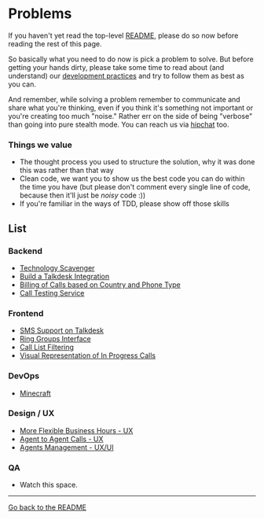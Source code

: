 # Problems

If you haven't yet read the top-level [README][1], please do so now before
reading the rest of this page.

So basically what you need to do now is pick a problem to solve. But before
getting your hands dirty, please take some time to read about (and understand)
our [development practices](../docs/development_practices.md/) and try to
follow them as best as you can.

And remember, while solving a problem remember to communicate and share what
you're thinking, even if you think it's something not important or you're
creating too much "noise." Rather err on the side of being "verbose" than going
into pure stealth mode. You can reach us via [hipchat](http://www.hipchat.com/gP8zhqbmd) too.

### Things we value

- The thought process you used to structure the solution, why it was done this
  was rather than that way
- Clean code, we want you to show us the best code you can do within the time
  you have (but please don't comment every single line of code, because then
  it'll just be *noisy* code :))
- If you're familiar in the ways of TDD, please show off those skills

## List

### Backend

- [Technology Scavenger](b1_technology_scavenger.md)
- [Build a Talkdesk Integration](b2_talkdesk_integration.md)
- [Billing of Calls based on Country and Phone Type](b3_call_billing.md)
- [Call Testing Service](b4_call_testing_service.md)

### Frontend

- [SMS Support on Talkdesk](f1_sms_support.md)
- [Ring Groups Interface](f2_ring_groups.md)
- [Call List Filtering](f3_call_list_filtering.md)
- [Visual Representation of In Progress Calls](f4_visual_representation_of_calls.md)

### DevOps

- [Minecraft](d1_minecraft.md)

### Design / UX

- [More Flexible Business Hours - UX](u1_business_hours.md)
- [Agent to Agent Calls - UX](u2_agent_to_agent_calls.md)
- [Agents Management - UX/UI](u3_agents_management.md)

### QA

- Watch this space.

---

[Go back to the README](../README.md)

[1]:../README.md
